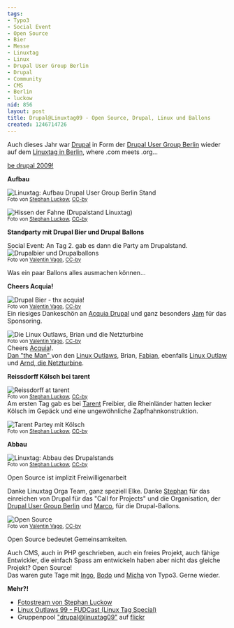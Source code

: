 ```yaml
---
tags:
- Typo3
- Social Event
- Open Source
- Bier
- Messe
- Linuxtag
- Linux
- Drupal User Group Berlin
- Drupal
- Community
- CMS
- Berlin
- luckow
nid: 856
layout: post
title: Drupal@Linuxtag09 - Open Source, Drupal, Linux und Ballons
created: 1246714726
---
```

Auch dieses Jahr war <a href="http://drupal.org">Drupal</a> in Form der <a href="http://drupalberlin.de">Drupal User Group Berlin</a> wieder auf dem <a href="http://www.linuxtag.org/2009/">Linuxtag in Berlin</a>, where  .com meets .org...

<a href="http://be-drupal.de">be drupal 2009!</a>


**Aufbau**

<img src="/assets/imgs/linuxtag09/3654868321_d3e401127f.jpg" alt="Linuxtag: Aufbau Drupal User Group Berlin Stand" /><br />
<small>Foto von <a href="http://luckow.org">Stephan Luckow</a>, <a href="http://creativecommons.org/licenses/by/2.0/deed.de">CC-by</a> </small><br />

<!--break-->
<img src="/assets/imgs/linuxtag09/3655667820_16e8f79d16.jpg" alt="Hissen der Fahne (Drupalstand Linuxtag)" /><br />
<small>Foto von <a href="http://twitter.com/luckow">Stephan Luckow</a>, <a href="http://creativecommons.org/licenses/by/2.0/deed.de">CC-by</a> </small><br />

**Standparty mit Drupal Bier und Drupal Ballons**

Social Event: An Tag 2. gab es dann die Party am Drupalstand.
<img src="/assets/imgs/linuxtag09/3662712580_ff36353179.jpg" alt="Drupalbier und Drupalballons" /><br />
<small>Foto von <a href="http://irata.ch">Valentin Vago</a>, <a href="http://creativecommons.org/licenses/by/2.0/deed.de">CC-by</a>  </small><br />

Was ein paar Ballons alles ausmachen können...<br />

**Cheers Acquia!**

<img src="/assets/imgs/linuxtag09/3661909723_e285527f4c.jpg" alt="Drupal Bier - thx acquia!" /><br />
<small>Foto von <a href="http://irata.ch">Valentin Vago</a>, <a href="http://creativecommons.org/licenses/by/2.0/deed.de">CC-by</a>  </small><br />
Ein riesiges Dankeschön an <a href="http://acquia.com">Acquia Drupal</a> und ganz besonders  <a href="http://horncologne.com">Jam</a> für das Sponsoring.

<img src="/assets/imgs/linuxtag09/3661910033_d67961cf6e.jpg" alt="Die Linux Outlaws, Brian und die Netzturbine" /><br />
<small>Foto von <a href="http://irata.ch">Valentin Vago</a>, <a href="http://creativecommons.org/licenses/by/2.0/deed.de">CC-by</a>  </small><br />
Cheers <a href="http://acquia.com">Acquia</a>!.<br />
<a href="http://danlynch.org/">Dan "the Man" </a> von den <a href="http://linuxoutlaws.com/">Linux Outlaws</a>,  Brian, <a href="http://lamerk.org/">Fabian</a>, ebenfalls <a href="http://linuxoutlaws.com/">Linux Outlaw</a> und <a href="http://www.netzturbine.de/">Arnd, die Netzturbine</a>.


**Reissdorff Kölsch bei tarent**

<img src="/assets/imgs/linuxtag09/3672853807_0d820044b8.jpg" alt="Reissdorff at tarent" /><br />
<small>Foto von <a href="http://luckow.org">Stephan Luckow</a>, <a href="http://creativecommons.org/licenses/by/2.0/deed.de">CC-by</a> </small><br />
Am ersten Tag gab es bei <a href="http://tarent.com">Tarent</a> Freibier, die Rheinländer hatten lecker Kölsch im Gepäck und eine ungewöhnliche Zapfhahnkonstruktion.

<img src="/assets/imgs/linuxtag09/3677713871_f719a43d70.jpg" alt="Tarent Partey mit Kölsch" /><br />
<small>Foto von <a href="http://luckow.org">Stephan Luckow</a>, <a href="http://creativecommons.org/licenses/by/2.0/deed.de">CC-by</a> </small><br />

**Abbau**

<img src="/assets/imgs/linuxtag09/3678514240_3989e3df14.jpg" alt="Linuxtag: Abbau des Drupalstands" /><br />
<small>Foto von <a href="http://luckow.org">Stephan Luckow</a>, <a href="http://creativecommons.org/licenses/by/2.0/deed.de">CC-by</a> </small>


Open Source ist implizit Freiwilligenarbeit

Danke Linuxtag Orga Team, ganz speziell Elke. 
Danke <a href="http://luckow.org">Stephan</a> für das einreichen von Drupal für das "Call for Projects" und die Organisation, der <a href="http://drupalberlin.de">Drupal User Group Berlin</a> und <a href="http://www.marco-rademacher.de/">Marco</a>, für die Drupal-Ballons.

<img src="/assets/imgs/linuxtag09/3661911233_d82a07f38d.jpg" alt="Open Source" />
<br />
<small>Foto von <a href="http://irata.ch">Valentin Vago</a>, <a href="http://creativecommons.org/licenses/by/2.0/deed.de">CC-by</a>  </small><br />

Open Source bedeutet Gemeinsamkeiten.

Auch CMS, auch in PHP geschrieben, auch ein freies Projekt, auch fähige Entwickler, die einfach Spass am entwickeln haben aber nicht das gleiche Projekt? Open Source!<br />
Das waren gute Tage mit <a href="https://twitter.com/ingorenner">Ingo</a>, <a href="https://twitter.com/BodoEichstaedt">Bodo</a> und <a href="http://www.infochy.de/">Micha</a> von Typo3. Gerne wieder.



**Mehr?!**

<ul>
<li><a href="http://www.flickr.com/photos/stephan_luckow/sets/72157620601709753/">Fotostream von Stephan Luckow</a></li>
<li><a href="http://linuxoutlaws.com/podcast/99">Linux Outlaws 99 - FUDCast (Linux Tag Special)</a></li>
<li>Gruppenpool <a href="http://www.flickr.com/groups/drupal-at-linuxtag09/pool/" title="drupal@linuxtag09">"drupal@linuxtag09"</a> auf <a href="http://www.flickr.com/">flickr</a></li>
</ul>
